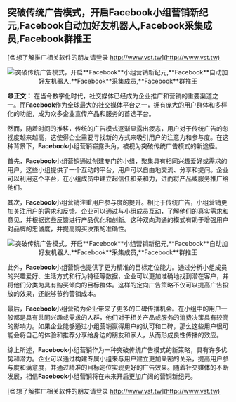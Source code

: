 ## **突破传统广告模式，开启**Facebook**小组营销新纪元,**Facebook**自动加好友机器人,**Facebook**采集成员,**Facebook**群推王**

[😍想了解推广相关软件的朋友请登录 http://www.vst.tw](http://www.vst.tw)

 <center><img src="https://vst.tw/MP4/tuiguang/png/8.png" alt="突破传统广告模式，开启**Facebook**小组营销新纪元,**Facebook**自动加好友机器人,**Facebook**采集成员,**Facebook**群推王"></center>

**😄正文：**
在当今数字化时代，社交媒体已经成为企业推广和营销的重要渠道之一。而**Facebook**作为全球最大的社交媒体平台之一，拥有庞大的用户群体和多样化的功能，成为众多企业宣传产品和服务的首选平台。

然而，随着时间的推移，传统的广告模式逐渐显露出疲态，用户对于传统广告的忽视度越来越高，这使得企业需要寻找新的方式来吸引用户的注意力和参与度。在这种背景下，**Facebook**小组营销崭露头角，被视为突破传统广告模式的新途径。

首先，**Facebook**小组营销通过创建专门的小组，聚集具有相同兴趣爱好或需求的用户。这些小组提供了一个互动的平台，用户可以自由地交流、分享和提问。企业可以利用这个平台，在小组成员中建立起信任和亲和力，进而将产品或服务推广给他们。

其次，**Facebook**小组营销注重用户参与度的提升。相比于传统广告，小组营销更加关注用户的需求和反馈。企业可以通过与小组成员互动，了解他们的真实需求和意见，并根据这些反馈进行产品优化和创新。这种双向沟通的模式有助于增强用户对品牌的忠诚度，并提高购买决策的准确性。

 <center><img src="https://vst.tw/MP4/tuiguang/png/5.png" alt="突破传统广告模式，开启**Facebook**小组营销新纪元,**Facebook**自动加好友机器人,**Facebook**采集成员,**Facebook**群推王"></center>

此外，**Facebook**小组营销也提供了更为精准的目标定位能力。通过分析小组成员的兴趣爱好、生活方式和行为特征等数据，企业可以更加准确地找到潜在客户，并将他们分类为具有购买倾向的目标群体。这样的定向广告策略不仅可以提高广告投放的效果，还能够节约营销成本。

最后，**Facebook**小组营销为企业带来了更多的口碑传播机会。在小组中的用户一般都是具有共同兴趣或需求的人群，他们对于相关产品或服务的消费决策具有较高的影响力。如果企业能够通过小组营销赢得用户的认可和口碑，那么这些用户很可能会将自己的体验和推荐分享给身边的朋友和家人，从而形成良性传播的效应。

综上所述，**Facebook**小组营销作为一种突破传统广告模式的新策略，具有许多优势和潜力。企业可以通过构建专属小组来与用户建立更加亲密的关系，提高用户参与度和满意度，并通过精准的目标定位实现更好的广告效果。随着社交媒体的不断发展，相信**Facebook**小组营销将在未来开启更加广阔的营销新纪元。

[😍想了解推广相关软件的朋友请登录 http://www.vst.tw](http://www.vst.tw)



